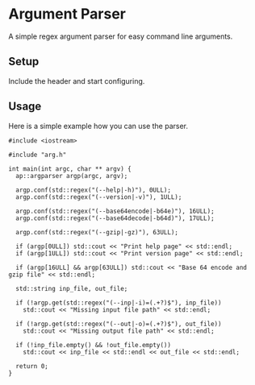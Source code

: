# Argument Parser
A simple regex argument parser for easy command line arguments.

## Setup
Include the header and start configuring.

## Usage
Here is a simple example how you can use the parser.

```
#include <iostream>

#include "arg.h"

int main(int argc, char ** argv) {
  ap::argparser argp(argc, argv);

  argp.conf(std::regex("(--help|-h)"), 0ULL);
  argp.conf(std::regex("(--version|-v)"), 1ULL);

  argp.conf(std::regex("(--base64encode|-b64e)"), 16ULL);
  argp.conf(std::regex("(--base64decode|-b64d)"), 17ULL);

  argp.conf(std::regex("(--gzip|-gz)"), 63ULL);

  if (argp[0ULL]) std::cout << "Print help page" << std::endl;
  if (argp[1ULL]) std::cout << "Print version page" << std::endl;

  if (argp[16ULL] && argp[63ULL]) std::cout << "Base 64 encode and gzip file" << std::endl;

  std::string inp_file, out_file;

  if (!argp.get(std::regex("(--inp|-i)=(.+?)$"), inp_file))
    std::cout << "Missing input file path" << std::endl;

  if (!argp.get(std::regex("(--out|-o)=(.+?)$"), out_file))
    std::cout << "Missing output file path" << std::endl;

  if (!inp_file.empty() && !out_file.empty())
    std::cout << inp_file << std::endl << out_file << std::endl;

  return 0;
}
```
